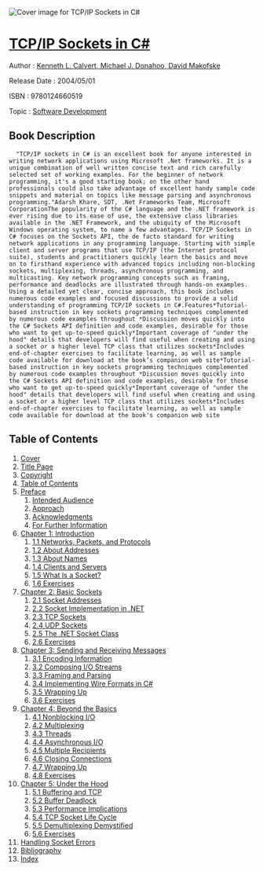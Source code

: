 ![Cover image for TCP/IP Sockets in C#](https://imgdetail.ebookreading.net/cover/cover/software_development/EB9780124660519.jpg)

[TCP/IP Sockets in C#](https://ebookreading.net/view/book/TCP%2FIP+Sockets+in+C%23-EB9780124660519_1.html "TCP/IP Sockets in C#")
====================================================================================================================

Author : [Kenneth L. Calvert](https://ebookreading.net/search/author/Kenneth+L.+Calvert),[ Michael J. Donahoo](https://ebookreading.net/search/author/+Michael+J.+Donahoo),[ David Makofske](https://ebookreading.net/search/author/+David+Makofske)

Release Date : 2004/05/01

ISBN : 9780124660519

Topic : [Software Development](https://ebookreading.net/search/category/software-development)

Book Description
-----------------

      "TCP/IP sockets in C# is an excellent book for anyone interested in writing network applications using Microsoft .Net frameworks. It is a unique combination of well written concise text and rich carefully selected set of working examples. For the beginner of network programming, it's a good starting book; on the other hand professionals could also take advantage of excellent handy sample code snippets and material on topics like message parsing and asynchronous programming."Adarsh Khare, SDT, .Net Frameworks Team, Microsoft CorporationThe popularity of the C# language and the .NET framework is ever rising due to its ease of use, the extensive class libraries available in the .NET Framework, and the ubiquity of the Microsoft Windows operating system, to name a few advantages. TCP/IP Sockets in C# focuses on the Sockets API, the de facto standard for writing network applications in any programming language. Starting with simple client and server programs that use TCP/IP (the Internet protocol suite), students and practitioners quickly learn the basics and move on to firsthand experience with advanced topics including non-blocking sockets, multiplexing, threads, asynchronous programming, and multicasting. Key network programming concepts such as framing, performance and deadlocks are illustrated through hands-on examples.  Using a detailed yet clear, concise approach, this book includes numerous code examples and focused discussions to provide a solid understanding of programming TCP/IP sockets in C#.Features*Tutorial-based instruction in key sockets programming techniques complemented by numerous code examples throughout *Discussion moves quickly into the C# Sockets API definition and code examples, desirable for those who want to get up-to-speed quickly*Important coverage of "under the hood" details that developers will find useful when creating and using a socket or a higher level TCP class that utilizes sockets*Includes end-of-chapter exercises to facilitate learning, as well as sample code available for download at the book’s companion web site*Tutorial-based instruction in key sockets programming techniques complemented by numerous code examples throughout *Discussion moves quickly into the C# Sockets API definition and code examples, desirable for those who want to get up-to-speed quickly*Important coverage of "under the hood" details that developers will find useful when creating and using a socket or a higher level TCP class that utilizes sockets*Includes end-of-chapter exercises to facilitate learning, as well as sample code available for download at the book's companion web site
Table of Contents
-----------------

1. [Cover](https://ebookreading.net/view/book/TCP%2FIP+Sockets+in+C%23-EB9780124660519_0.html)
1. [Title Page](https://ebookreading.net/view/book/TCP%2FIP+Sockets+in+C%23-EB9780124660519_0.html)
1. [Copyright](https://ebookreading.net/view/book/TCP%2FIP+Sockets+in+C%23-EB9780124660519_0.html)
1. [Table of Contents](https://ebookreading.net/view/book/TCP%2FIP+Sockets+in+C%23-EB9780124660519_0.html)
1. [Preface](https://ebookreading.net/view/book/TCP%2FIP+Sockets+in+C%23-EB9780124660519_0.html)
    1. [Intended Audience](https://ebookreading.net/view/book/TCP%2FIP+Sockets+in+C%23-EB9780124660519_0.html#int1)
    1. [Approach](https://ebookreading.net/view/book/TCP%2FIP+Sockets+in+C%23-EB9780124660519_0.html#int2)
    1. [Acknowledgments](https://ebookreading.net/view/book/TCP%2FIP+Sockets+in+C%23-EB9780124660519_0.html#int3)
    1. [For Further Information](https://ebookreading.net/view/book/TCP%2FIP+Sockets+in+C%23-EB9780124660519_0.html#int4)
1. [Chapter 1: Introduction](https://ebookreading.net/view/book/TCP%2FIP+Sockets+in+C%23-EB9780124660519_0.html)
    1. [1.1 Networks, Packets, and Protocols](https://ebookreading.net/view/book/TCP%2FIP+Sockets+in+C%23-EB9780124660519_0.html#sec1.1)
    1. [1.2 About Addresses](https://ebookreading.net/view/book/TCP%2FIP+Sockets+in+C%23-EB9780124660519_0.html#sec1.2)
    1. [1.3 About Names](https://ebookreading.net/view/book/TCP%2FIP+Sockets+in+C%23-EB9780124660519_0.html#sec1.3)
    1. [1.4 Clients and Servers](https://ebookreading.net/view/book/TCP%2FIP+Sockets+in+C%23-EB9780124660519_0.html#sec1.4)
    1. [1.5 What Is a Socket?](https://ebookreading.net/view/book/TCP%2FIP+Sockets+in+C%23-EB9780124660519_0.html#sec1.5)
    1. [1.6 Exercises](https://ebookreading.net/view/book/TCP%2FIP+Sockets+in+C%23-EB9780124660519_0.html#sec1.6)
1. [Chapter 2: Basic Sockets](https://ebookreading.net/view/book/TCP%2FIP+Sockets+in+C%23-EB9780124660519_0.html)
    1. [2.1 Socket Addresses](https://ebookreading.net/view/book/TCP%2FIP+Sockets+in+C%23-EB9780124660519_0.html#sec2.1)
    1. [2.2 Socket Implementation in .NET](https://ebookreading.net/view/book/TCP%2FIP+Sockets+in+C%23-EB9780124660519_0.html#sec2.2)
    1. [2.3 TCP Sockets](https://ebookreading.net/view/book/TCP%2FIP+Sockets+in+C%23-EB9780124660519_0.html#sec2.3)
    1. [2.4 UDP Sockets](https://ebookreading.net/view/book/TCP%2FIP+Sockets+in+C%23-EB9780124660519_0.html#sec2.4)
    1. [2.5 The .NET Socket Class](https://ebookreading.net/view/book/TCP%2FIP+Sockets+in+C%23-EB9780124660519_0.html#sec2.5)
    1. [2.6 Exercises](https://ebookreading.net/view/book/TCP%2FIP+Sockets+in+C%23-EB9780124660519_0.html#sec2.6)
1. [Chapter 3: Sending and Receiving Messages](https://ebookreading.net/view/book/TCP%2FIP+Sockets+in+C%23-EB9780124660519_0.html)
    1. [3.1 Encoding Information](https://ebookreading.net/view/book/TCP%2FIP+Sockets+in+C%23-EB9780124660519_0.html#sec3.1)
    1. [3.2 Composing I/O Streams](https://ebookreading.net/view/book/TCP%2FIP+Sockets+in+C%23-EB9780124660519_0.html#sec3.2)
    1. [3.3 Framing and Parsing](https://ebookreading.net/view/book/TCP%2FIP+Sockets+in+C%23-EB9780124660519_0.html#sec3.3)
    1. [3.4 Implementing Wire Formats in C#](https://ebookreading.net/view/book/TCP%2FIP+Sockets+in+C%23-EB9780124660519_0.html#sec3.4)
    1. [3.5 Wrapping Up](https://ebookreading.net/view/book/TCP%2FIP+Sockets+in+C%23-EB9780124660519_0.html#sec3.5)
    1. [3.6 Exercises](https://ebookreading.net/view/book/TCP%2FIP+Sockets+in+C%23-EB9780124660519_0.html#sec3.6)
1. [Chapter 4: Beyond the Basics](https://ebookreading.net/view/book/TCP%2FIP+Sockets+in+C%23-EB9780124660519_0.html)
    1. [4.1 Nonblocking I/O](https://ebookreading.net/view/book/TCP%2FIP+Sockets+in+C%23-EB9780124660519_0.html#sec4.1)
    1. [4.2 Multiplexing](https://ebookreading.net/view/book/TCP%2FIP+Sockets+in+C%23-EB9780124660519_0.html#sec4.2)
    1. [4.3 Threads](https://ebookreading.net/view/book/TCP%2FIP+Sockets+in+C%23-EB9780124660519_0.html#sec4.3)
    1. [4.4 Asynchronous I/O](https://ebookreading.net/view/book/TCP%2FIP+Sockets+in+C%23-EB9780124660519_0.html#sec4.4)
    1. [4.5 Multiple Recipients](https://ebookreading.net/view/book/TCP%2FIP+Sockets+in+C%23-EB9780124660519_0.html#sec4.5)
    1. [4.6 Closing Connections](https://ebookreading.net/view/book/TCP%2FIP+Sockets+in+C%23-EB9780124660519_0.html#sec4.6)
    1. [4.7 Wrapping Up](https://ebookreading.net/view/book/TCP%2FIP+Sockets+in+C%23-EB9780124660519_0.html#sec4.7)
    1. [4.8 Exercises](https://ebookreading.net/view/book/TCP%2FIP+Sockets+in+C%23-EB9780124660519_0.html#sec4.8)
1. [Chapter 5: Under the Hood](https://ebookreading.net/view/book/TCP%2FIP+Sockets+in+C%23-EB9780124660519_0.html)
    1. [5.1 Buffering and TCP](https://ebookreading.net/view/book/TCP%2FIP+Sockets+in+C%23-EB9780124660519_0.html#sec5.1)
    1. [5.2 Buffer Deadlock](https://ebookreading.net/view/book/TCP%2FIP+Sockets+in+C%23-EB9780124660519_0.html#sec5.2)
    1. [5.3 Performance Implications](https://ebookreading.net/view/book/TCP%2FIP+Sockets+in+C%23-EB9780124660519_0.html#sec5.3)
    1. [5.4 TCP Socket Life Cycle](https://ebookreading.net/view/book/TCP%2FIP+Sockets+in+C%23-EB9780124660519_0.html#sec5.4)
    1. [5.5 Demultiplexing Demystified](https://ebookreading.net/view/book/TCP%2FIP+Sockets+in+C%23-EB9780124660519_0.html#sec5.5)
    1. [5.6 Exercises](https://ebookreading.net/view/book/TCP%2FIP+Sockets+in+C%23-EB9780124660519_0.html#sec5.6)
1. [Handling Socket Errors](https://ebookreading.net/view/book/TCP%2FIP+Sockets+in+C%23-EB9780124660519_0.html)
1. [Bibliography](https://ebookreading.net/view/book/TCP%2FIP+Sockets+in+C%23-EB9780124660519_0.html)
1. [Index](https://ebookreading.net/view/book/TCP%2FIP+Sockets+in+C%23-EB9780124660519_0.html)

